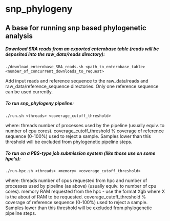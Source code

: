 # snp_phylogeny
## A base for running snp based phylogenetic analysis

##### Download SRA reads from an exported enterobase table (reads will be deposited into the raw_data/reads directory):

`./download_enterobase_SRA_reads.sh <path_to_enterobase_table> <number_of_concurrent_downloads_to_request>`

Add input reads and reference sequence to the raw_data/reads and raw_data/reference_sequence directories. Only one reference sequence can be used currently.

##### To run snp_phylogeny pipeline:

`./run.sh <threads> <coverage_cutoff_threshold>`

where:
  threads                    number of processes used by the pipeline (usually equiv. to number of cpu cores).
  coverage_cutoff_threshold  % coverage of reference sequence (0-100%) used to reject a sample. Samples lower than this threshold will be excluded from phylogenetic pipeline steps.
  
##### To run on a PBS-type job submission system (like those use on some hpc's):

`./run-hpc.sh <threads> <memory> <coverage_cutoff_threshold>`

where:
  threads                    number of cpus requested from hpc and number of processes used by pipeline (as above) (usually equiv. to number of cpu cores).
  memory                     RAM requested from the hpc - use the format Xgb where X is the about of RAM to be requested.
  coverage_cutoff_threshold  % coverage of reference sequence (0-100%) used to reject a sample. Samples lower than this threshold will be excluded from phylogenetic pipeline steps.
